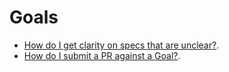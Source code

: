 # Goals

- [How do I get clarity on specs that are unclear?](/Learning_Guide/Goals/Clarity_on_specs.md).
- [How do I submit a PR against a Goal?](/Learning_Guide/Goals/Improvement.md).
